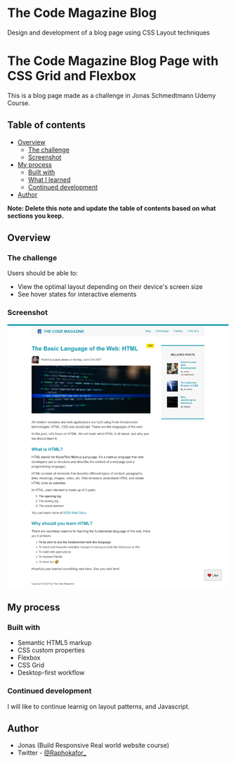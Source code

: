 # The Code Magazine Blog

Design and development of a blog page using CSS Layout techniques

# The Code Magazine Blog Page with CSS Grid and Flexbox

This is a blog page made as a challenge in Jonas Schmedtmann Udemy Course.

## Table of contents

- [Overview](#overview)
  - [The challenge](#the-challenge)
  - [Screenshot](#screenshot)
- [My process](#my-process)
  - [Built with](#built-with)
  - [What I learned](#what-i-learned)
  - [Continued development](#continued-development)
- [Author](#author)

**Note: Delete this note and update the table of contents based on what sections you keep.**

## Overview

### The challenge

Users should be able to:

- View the optimal layout depending on their device's screen size
- See hover states for interactive elements

### Screenshot

![](./img/screenshot.png)

## My process

### Built with

- Semantic HTML5 markup
- CSS custom properties
- Flexbox
- CSS Grid
- Desktop-first workflow

### Continued development

I will like to continue learnig on layout patterns, and Javascript.

## Author

- Jonas (Build Responsive Real world website course)
- Twitter - [@Raphokafor_](https://www.twitter.com/Raphokafor_)
